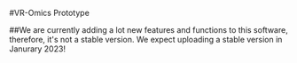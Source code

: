 #VR-Omics Prototype

##We are currently adding a lot new features and functions to this software, therefore, it's not a stable version. We expect uploading a stable version in Janurary 2023! 
